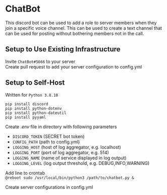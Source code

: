 # ChatBot

This discord bot can be used to add a role to server members when they join a specific voice channel. This can be used to create a text channel that can be used for posting without bothering members not in the call.

## Setup to Use Existing Infrastructure

Invite `ChatBot#5666` to your server \
Create pull request to add your server configuration to config.yml

## Setup to Self-Host

Written for `Python 3.8.10` 

`pip install discord` \
`pip install python-dotenv` \
`pip install python-dateutil` \
`pip install pyyaml `

Create *.env* file in directory with following parameters

* `DISCORD_TOKEN` (SECRET bot token)
* `CONFIG_PATH` (path to config.yml)
* `LOGGING_HOST` (host of log aggregator, e.g. localhost)
* `LOGGING_PORT` (port of log aggregator, e.g. 514)
* `LOGGING_NAME` (name of service displayed in log output)
* `LOGGING_LEVEL` (log output threshold, e.g. DEBUG,INFO,WARNING)

Add line to crontab \
```@reboot sudo /usr/local/bin/python3 /path/to/chatbot.py &```

Create server configurations in config.yml